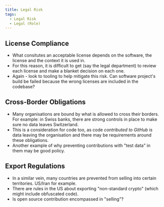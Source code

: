 ```yaml
---
title: Legal Risk
tags:
  - Legal Risk
  - Legal (Role)
---
```






## License Compliance

 - What consitutes an acceptable license depends on the software, the license and the context it is used in.  
 - For this reason, it is difficult to get (say the legal department) to review each license and make a blanket decision on each one.
 - Again - look to tooling to help mitigate this risk.  Can software project's build be failed because the wrong licenses are included in the codebase?

## Cross-Border Obligations

 - Many organisations are bound by what is allowed to cross their borders.  For example:  in Swiss banks, there are strong controls in place to make sure no data leaves Switzerland.  
 - This is a consideration for code too, as code _contributed to GitHub_ is data leaving the organisation and there may be requirements around these obligations.
 - Another example of why preventing contributions with "test data" in them may be good policy.

## Export Regulations

 - In a similar vein, many countries are prevented from selling into certain territories.  US/Iran for example.
 - There are rules in the US about exporting "non-standard crypto" (which might include obfuscated code).
 - Is open source contribution encompassed in "selling"?  
